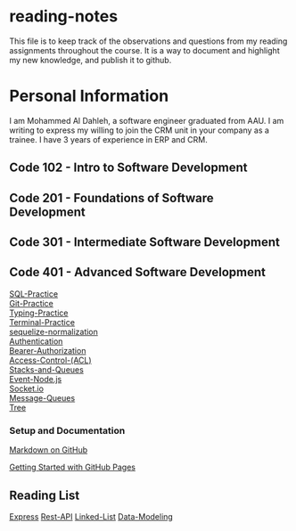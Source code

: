<h1>reading-notes</h1>

This file is to keep track of the observations and questions from my reading assignments throughout the course. It is a way to document and highlight my new knowledge, and publish it to github.


<h1>Personal Information</h1>
I am Mohammed Al Dahleh, a software engineer graduated from AAU. I am writing to express my willing to join the CRM unit in your company as a trainee. I have 3 years of experience in ERP and CRM.

<h2>Code 102 - Intro to Software Development</h2>
<h2>Code 201 - Foundations of Software Development</h2>
<h2>Code 301 - Intermediate Software Development</h2>
<h2>Code 401 - Advanced Software Development</h2>


[SQL-Practice](./SQL/sql.md)<br>
[Git-Practice](./GIT-Practice/GIT-Practice.md)<br>
[Typing-Practice](./Typing-Practice/Typing-Practice.md)<br>
[Terminal-Practice](./Terminal/Terminal.md)<br>
[sequelize-normalization](./sequelize-normalization/sequelize-normalization.md)<br>
[Authentication](./Authentication/Authentication.md)<br>
[Bearer-Authorization](./Bearer%20Authorization/Bearer-Authorization.md)<br>
[Access-Control-(ACL)](./Acces-Control-(ACL)/Access-Control-(ACL).md)<br>
[Stacks-and-Queues](./Stacks-and-Queues//Stacks-and-Queues.md)<br>
[Event-Node.js](./Event-Node.js/Event-Node.md)<br>
[Socket.io](./Socket.io/Socket.io.md)<br>
[Message-Queues](./Message-Queues//Message-Queues.md)<br>
[Tree](./Trees//Trees.md)<br>

<h3>Setup and Documentation</h3>

[Markdown on GitHub](https://docs.github.com/en/get-started/writing-on-github/getting-started-with-writing-and-formatting-on-github/basic-writing-and-formatting-syntax)<br/>

[Getting Started with GitHub Pages](https://docs.github.com/en/pages/quickstart)

<h2>Reading List</h2>

[Express](./EXPRESS.md)
[Rest-API](./REST-API.md)
[Linked-List](./Linked-Lists.md)
[Data-Modeling](./Data-Modeling.md)